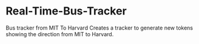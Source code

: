 # Real-Time-Bus-Tracker
Bus tracker from MIT To Harvard
Creates a tracker to generate new tokens showing the direction from MIT to Harvard. 
